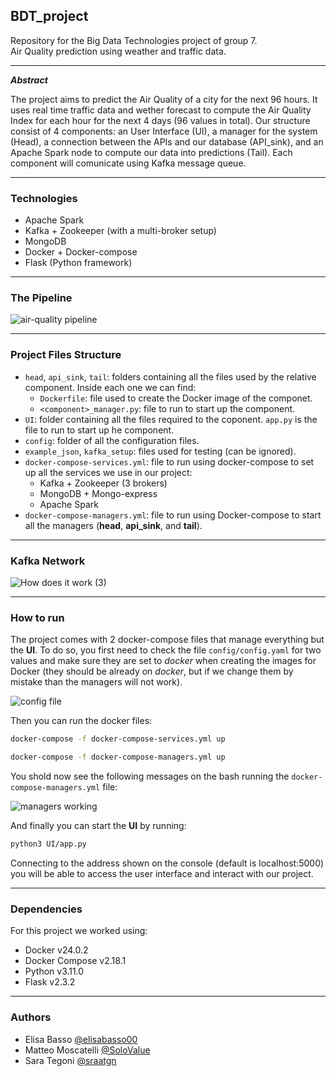 ## BDT_project

Repository for the Big Data Technologies project of group 7.<br>
Air Quality prediction using weather and traffic data.

---

***Abstract***

The project aims to predict the Air Quality of a city for the next 96 hours. It uses real time traffic data and wether forecast to compute the Air Quality Index for each hour for the next 4 days (96 values in total). Our structure consist of 4 components: an User Interface (UI), a manager for the system (Head), a connection between the APIs and our database (API_sink), and an Apache Spark node to compute our data into predictions (Tail). Each component will comunicate using Kafka message queue.

---

### Technologies

+ Apache Spark
+ Kafka + Zookeeper (with a multi-broker setup)
+ MongoDB
+ Docker + Docker-compose
+ Flask (Python framework)

---

### The Pipeline

![air-quality pipeline](https://github.com/SoloValue/BDT_project/assets/119301751/fe18eb64-0801-437d-9274-765754dc8f55)

---

### Project Files Structure

+ `head`, `api_sink`, `tail`: folders containing all the files used by the relative component. Inside each one we can find:
  + `Dockerfile`: file used to create the Docker image of the componet.
  + `<component>_manager.py`: file to run to start up the component.
+ `UI`: folder containing all the files required to the coponent. `app.py` is the file to run to start up he component.
+ `config`: folder of all the configuration files.
+ `example_json`, `kafka_setup`: files used for testing (can be ignored).
+ `docker-compose-services.yml`: file to run using docker-compose to set up all the services we use in our project:
  + Kafka + Zookeeper (3 brokers)
  + MongoDB + Mongo-express
  + Apache Spark
+ `docker-compose-managers.yml`: file to run using Docker-compose to start all the managers (__head__, __api_sink__, and __tail__).

---

### Kafka Network

![How does it work (3)](https://github.com/SoloValue/BDT_project/assets/119301751/6b31c4d9-d13d-4d33-aae0-6cab4e33041a)

---

### How to run

The project comes with 2 docker-compose files that manage everything but the __UI__. To do so, you first need to check the file `config/config.yaml` for two values and make sure they are set to _docker_ when creating the images for Docker (they should be already on _docker_, but if we change them by mistake than the managers will not work).

![config file](https://github.com/SoloValue/BDT_project/assets/119301751/bfd93a71-8ed2-4679-9888-64d27f0dfa09)

Then you can run the docker files:
```bash
docker-compose -f docker-compose-services.yml up
```

```bash
docker-compose -f docker-compose-managers.yml up
```

You shold now see the following messages on the bash running the `docker-compose-managers.yml` file:

![managers working](https://github.com/SoloValue/BDT_project/assets/119301751/09c96a18-a22b-4a51-bdf2-de5c95aeecb8)


And finally you can start the __UI__ by running:
```bash
python3 UI/app.py
```

Connecting to the address shown on the console (default is localhost:5000) you will be able to access the user interface and interact with our project.

---

### Dependencies

For this project we worked using:
+ Docker v24.0.2
+ Docker Compose v2.18.1
+ Python v3.11.0
+ Flask v2.3.2

---

### Authors

- Elisa Basso [@elisabasso00](https://github.com/elisabasso00)
- Matteo Moscatelli [@SoloValue](https://github.com/SoloValue)
- Sara Tegoni [@sraatgn](https://github.com/sraatgn)

